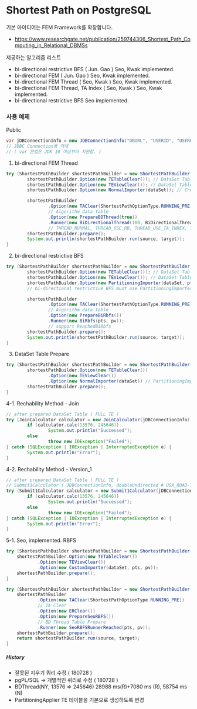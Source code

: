 # Shortest Path on PostgreSQL

기본 아이디어는 FEM Framework를 확장합니다.
- https://www.researchgate.net/publication/259744306_Shortest_Path_Computing_in_Relational_DBMSs

제공하는 알고리즘 리스트
- bi-directional restrictive BFS ( Jun. Gao ) Seo, Kwak implemented.
- bi-directional FEM ( Jun. Gao ) Seo, Kwak implemented.
- bi-directional FEM Thread ( Seo, Kwak ) Seo, Kwak implemented.
- bi-directional FEM Thread, TA Index ( Seo, Kwak ) Seo, Kwak implemented.
- bi-directional restrictive BFS Seo implemented.

### 사용 예제
Public
```java
var jDBConnectionInfo = new JDBConnectionInfo("DBURL", "USERID", "USERPW", "SCHEMA");
// JDBC Connection용 객체
// ( var 문법은 JDK 10 이상부터 지원함. )

```

1. bi-directional FEM Thread
```java
try (ShortestPathBuilder shortestPathBuilder = new ShortestPathBuilder().JDBC(jdbConnectionInfo)) {
        shortestPathBuilder.Option(new TETableClear()); // DataSet Table-1
        shortestPathBuilder.Option(new TEViewClear()); // DataSet Table Clear-2
        shortestPathBuilder.Option(new NormalImporter(dataSet)); // Create DataSet Table

        shortestPathBuilder
                .Option(new TAClear(ShortestPathOptionType.RUNNING_PRE))
                // Algorithm data table
                .Option(new PrepareBDThread(true))
                .Runner(new BiDirectionalThread(100, BiDirectionalThread.THREAD_NORMAL));
                // THREAD_NORMAL, THREAD_USE_RB, THREAD_USE_TA_INDEX, THREAD_USE_RB_TA_INDEX
        shortestPathBuilder.prepare();
        System.out.println(shortestPathBuilder.run(source, target));
}

```
2. bi-directional restrictive BFS
```java
try (ShortestPathBuilder shortestPathBuilder = new ShortestPathBuilder().JDBC(jdbConnectionInfo)) {
        shortestPathBuilder.Option(new TETableClear()); // DataSet Table-1
        shortestPathBuilder.Option(new TEViewClear()); // DataSet Table Clear-2
        shortestPathBuilder.Option(new PartitioningImporter(dataSet, pts, pv)); // Create DataSet Table
        // bi-directional restrictive BFS must use PartitioningImporter

        shortestPathBuilder
                .Option(new TAClear(ShortestPathOptionType.RUNNING_PRE))
                // Algorithm data table
                .Option(new PrepareBiRbfs())
                .Runner(new BiRbfs(pts, pv));
                // support ReachedBiRbfs
        shortestPathBuilder.prepare();
        System.out.println(shortestPathBuilder.run(source, target));
}
```
3. DataSet Table Prepare
```java
try (ShortestPathBuilder shortestPathBuilder = new ShortestPathBuilder().JDBC(jdbConnectionInfo)) {
        shortestPathBuilder.Option(new TETableClear())
                .Option(new TEViewClear())
                .Option(new NormalImporter(dataSet)) // PartitioningImporter(dataSet, pts, pv)
        shortestPathBuilder.prepare();
}
```
4-1. Rechability Method - Join
```java
// after prepared DataSet Table ( FULL TE )
try (JoinCalculator calculator = new JoinCalculator(jDBConnectionInfo)) {
        if (calculator.calc(13576, 245646))
                System.out.println("Successed");
        else
                throw new IOException("Failed");
} catch (SQLException | IOException | InterruptedException e) {
        System.out.println("Error");
}

```
4-2. Rechability Method - Version_1
```java
// after prepared DataSet Table ( FULL TE )
// Submit1Calculator ( JDBConnectionInfo, doubleUndirected # USA_ROAD-TRUE )
try (Submit1Calculator calculator = new Submit1Calculator(jDBConnectionInfo, true)) {
        if (calculator.calc(13576, 245646))
                System.out.println("Successed");
        else
                throw new IOException("Failed");
} catch (SQLException | IOException | InterruptedException e) {
        System.out.println("Error");
}
```
5-1. Seo, implemented. RBFS
```java
try (ShortestPathBuilder shortestPathBuilder = new ShortestPathBuilder().JDBC(jdbConnectionInfo)) {
    shortestPathBuilder.Option(new TETableClear())
            .Option(new TEViewClear())
            .Option(new CustomImporter(dataSet, pts, pv));
    shortestPathBuilder.prepare();
}
```

```java
try (ShortestPathBuilder shortestPathBuilder = new ShortestPathBuilder().JDBC(jdbConnectionInfo)) {
    shortestPathBuilder
            .Option(new TAClear(ShortestPathOptionType.RUNNING_PRE))
            // TA Clear
            .Option(new ERClear())
            .Option(new PrepareSeoRBFS())
            // BD Thread Table Prepare
            .Runner(new SeoRBFSRunnerReached(pts, pv));
    shortestPathBuilder.prepare();
    return shortestPathBuilder.run(source, target);
}
```
##### History
- 잘못된 지우기 쿼리 수정 ( 180728 )
- pgPL/SQL -> 개별적인 쿼리로 수정 ( 180728 )
- BDThread(NY, 13576 => 245646) 28988 ms(R)+7080 ms (R), 58754 ms (N)
- PartitioningApplier TE 테이블을 기본으로 생성하도록 변경
